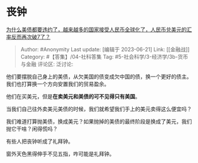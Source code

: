 # 丧钟
[为什么美债都要违约了，越来越多的国家接受人民币全球化了，人民币兑美元的汇率反而再次破7了？](https://www.zhihu.com/question/603118034/answer/3084168195)

> Author: #Anonymity
> Last update: [编辑于 2023-06-21]
> Link: [[金融战]]
> Category: #【答集】/04-社科答集
> Tag: #5-社会科学/3-经济学/3b-货币与金融
> 评论区:
> 泛讨论:

他们要摆脱自己身上的美债，从欠美国的债变成欠中国的债，换一个更好的债主。我们也打算换一个方向安置我们的贸易盈余。

他们在买美元，但是**在卖美元和美债的可不见得只有美国**。

当我们自己往外卖美元美债的时候，我们就希望我们手上的美元卖得这么便宜吗？

我们难道打算抛美债，换成美元？如果抛掉的美债的最终阶段是换成了美元，我们抛它干啥？闲得慌吗？

有些人把丧钟听成了礼拜钟。

窗外天色黑得伸手不见五指，咋可能是礼拜钟。
